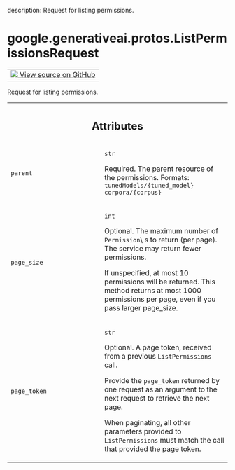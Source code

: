 description: Request for listing permissions.

<div itemscope itemtype="http://developers.google.com/ReferenceObject">
<meta itemprop="name" content="google.generativeai.protos.ListPermissionsRequest" />
<meta itemprop="path" content="Stable" />
</div>

# google.generativeai.protos.ListPermissionsRequest

<!-- Insert buttons and diff -->

<table class="tfo-notebook-buttons tfo-api nocontent">
<td>
  <a target="_blank" href="https://github.com/googleapis/google-cloud-python/tree/main/packages/google-ai-generativelanguage/google/ai/generativelanguage_v1beta/types/permission_service.py#L80-L117">
    <img src="https://www.tensorflow.org/images/GitHub-Mark-32px.png" />
    View source on GitHub
  </a>
</td>
</table>



Request for listing permissions.

<!-- Placeholder for "Used in" -->




<!-- Tabular view -->
 <table class="responsive fixed orange">
<colgroup><col width="214px"><col></colgroup>
<tr><th colspan="2"><h2 class="add-link">Attributes</h2></th></tr>

<tr>
<td>

`parent`<a id="parent"></a>

</td>
<td>

`str`

Required. The parent resource of the permissions. Formats:
``tunedModels/{tuned_model}`` ``corpora/{corpus}``

</td>
</tr><tr>
<td>

`page_size`<a id="page_size"></a>

</td>
<td>

`int`

Optional. The maximum number of ``Permission``\ s to return
(per page). The service may return fewer permissions.

If unspecified, at most 10 permissions will be returned.
This method returns at most 1000 permissions per page, even
if you pass larger page_size.

</td>
</tr><tr>
<td>

`page_token`<a id="page_token"></a>

</td>
<td>

`str`

Optional. A page token, received from a previous
``ListPermissions`` call.

Provide the ``page_token`` returned by one request as an
argument to the next request to retrieve the next page.

When paginating, all other parameters provided to
``ListPermissions`` must match the call that provided the
page token.

</td>
</tr>
</table>



